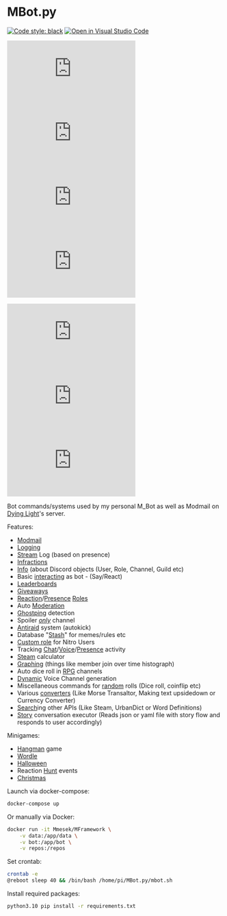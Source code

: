 # MBot.py
[![Code style: black](https://img.shields.io/badge/code%20style-black-000000.svg)](https://github.com/psf/black)
[![Open in Visual Studio Code](https://img.shields.io/static/v1?logo=visualstudiocode&label=&message=Open%20in%20Visual%20Studio%20Code&labelColor=2c2c32&color=007acc&logoColor=007acc)](https://open.vscode.dev/Mmesek/MBot.py)

[![CodeFactor Grade](https://img.shields.io/codefactor/grade/github/Mmesek/MBot.py)](https://www.codefactor.io/repository/github/mmesek/mbot.py)
[![Lines of code](https://sloc.xyz/github/Mmesek/MBot.py)]()
[![GitHub code size in bytes](https://img.shields.io/github/languages/code-size/Mmesek/MBot.py)]()
[![GitHub repo size](https://img.shields.io/github/repo-size/Mmesek/MBot.py)]()

[![GitHub issues](https://img.shields.io/github/issues/Mmesek/MBot.py)](../../issues)
[![GitHub pull requests](https://img.shields.io/github/issues-pr/Mmesek/MBot.py)](../../pulls)
[![GitHub contributors](https://img.shields.io/github/contributors/Mmesek/MBot.py)](../../graphs/contributors)

Bot commands/systems used by my personal M_Bot as well as Modmail on [Dying Light](https://discord.gg/dyinglight)'s server.

Features:
- [Modmail](bot/systems/modmail.py)
- [Logging](bot/dispatch/logging.py)
- [Stream](bot/dispatch/dispatch.py) Log (based on presence)
- [Infractions](bot/commands_slash/infractions.py)
- [Info](bot/commands_slash/info.py) (about Discord objects (User, Role, Channel, Guild etc)
- Basic [interacting](bot/commands_slash/mod.py) as bot - (Say/React)
- [Leaderboards](bot/commands_slash/leaderboards.py)
- [Giveaways](bot/commands_slash/giveaways.py)
- [Reaction](bot/dispatch/reactions.py)/[Presence](bot/dispatch/dispatch.py) [Roles](bot/systems/roles.py)
- Auto [Moderation](bot/dispatch/actions.py)
- [Ghostping](bot/dispatch/actions.py) detection
- Spoiler *[only](bot/dispatch/actions.py)* channel
- [Antiraid](bot/dispatch/guild.py) system (autokick)
- Database "[Stash](bot/commands_slash/database.py)" for memes/rules etc
- [Custom role](bot/commands_slash/database.py) for Nitro Users
- Tracking [Chat](bot/dispatch/actions.py)/[Voice](bot/dispatch/voice.py)/[Presence](bot/dispatch/dispatch.py) activity
- [Steam](bot/commands_slash/steam.py) calculator
- [Graphing](bot/commands_slash/graphs.py) (things like member join over time histograph)
- Auto dice roll in [RPG](bot/dispatch/actions.py) channels
- [Dynamic](bot/dispatch/dynamic.py) Voice Channel generation
- Miscellaneous commands for [random](bot/commands_slash/rand.py) rolls (Dice roll, coinflip etc)
- Various [converters](bot/commands_slash/converters.py) (Like Morse Transaltor, Making text upsidedown or Currency Converter)
- [Search](bot/commands_slash/search.py)ing other APIs (Like Steam, UrbanDict or Word Definitions)
- [Story](bot/commands_slash/story.py) conversation executor (Reads json or yaml file with story flow and responds to user accordingly)

Minigames:
- [Hangman](bot/commands_slash/games.py) game
- [Wordle](bot/commands_slash/games.py)
- [Halloween](bot/events/Halloween)
- Reaction [Hunt](bot/events/hunts.py) events
- [Christmas](bot/events/Christmas)

Launch via docker-compose:
```sh
docker-compose up
```

Or manually via Docker:
```sh
docker run -it Mmesek/MFramework \
    -v data:/app/data \
    -v bot:/app/bot \
    -v repos:/repos
```

Set crontab:
```sh
crontab -e
@reboot sleep 40 && /bin/bash /home/pi/MBot.py/mbot.sh
```

Install required packages:
```sh
python3.10 pip install -r requirements.txt
```
